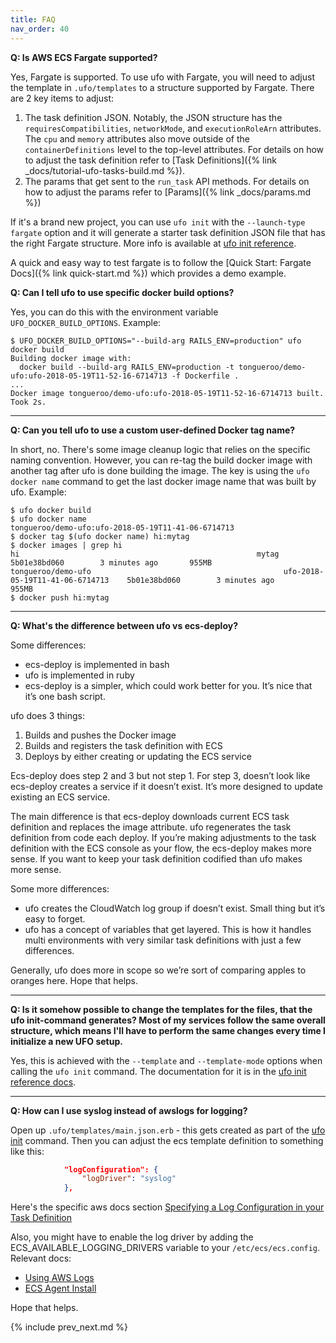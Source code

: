 ```yaml
---
title: FAQ
nav_order: 40
---
```


**Q: Is AWS ECS Fargate supported?**

Yes, Fargate is supported.  To use ufo with Fargate, you will need to adjust the template in `.ufo/templates` to a structure supported by Fargate.  There are 2 key items to adjust:

1. The task definition JSON. Notably, the JSON structure has the `requiresCompatibilities`, `networkMode`, and `executionRoleArn` attributes. The `cpu` and `memory` attributes also move outside of the `containerDefinitions` level to the top-level attributes. For details on how to adjust the task definition refer to [Task Definitions]({% link _docs/tutorial-ufo-tasks-build.md %}).
2. The params that get sent to the `run_task` API methods. For details on how to adjust the params refer to [Params]({% link _docs/params.md %})

If it's a brand new project, you can use `ufo init` with the `--launch-type fargate` option and it will generate a starter task definition JSON file that has the right Fargate structure. More info is available at [ufo init reference](/reference/ufo-init/#fargate-support).

A quick and easy way to test fargate is to follow the [Quick Start: Fargate Docs]({% link quick-start.md %}) which provides a demo example.

**Q: Can I tell ufo to use specific docker build options?**

Yes, you can do this with the environment variable `UFO_DOCKER_BUILD_OPTIONS`.  Example:

```
$ UFO_DOCKER_BUILD_OPTIONS="--build-arg RAILS_ENV=production" ufo docker build
Building docker image with:
  docker build --build-arg RAILS_ENV=production -t tongueroo/demo-ufo:ufo-2018-05-19T11-52-16-6714713 -f Dockerfile .
...
Docker image tongueroo/demo-ufo:ufo-2018-05-19T11-52-16-6714713 built.  Took 2s.
```

---

**Q: Can you tell ufo to use a custom user-defined Docker tag name?**

In short, no. There's some image cleanup logic that relies on the specific naming convention.  However, you can re-tag the build docker image with another tag after ufo is done building the image.  The key is using the `ufo docker name` command to get the last docker image name that was built by ufo. Example:

```
$ ufo docker build
$ ufo docker name
tongueroo/demo-ufo:ufo-2018-05-19T11-41-06-6714713
$ docker tag $(ufo docker name) hi:mytag
$ docker images | grep hi
hi                                                     mytag                              5b01e38bd060        3 minutes ago       955MB
tongueroo/demo-ufo                                           ufo-2018-05-19T11-41-06-6714713    5b01e38bd060        3 minutes ago       955MB
$ docker push hi:mytag
```

---

**Q: What's the difference between ufo vs ecs-deploy?**

Some differences:

* ecs-deploy is implemented in bash
* ufo is implemented in ruby
* ecs-deploy is a simpler, which could work better for you. It’s nice that it’s one bash script.

ufo does 3 things:

1. Builds and pushes the Docker image
2. Builds and registers the task definition with ECS
3. Deploys by either creating or updating the ECS service

Ecs-deploy does step 2 and 3 but not step 1. For step 3, doesn’t look like ecs-deploy creates a service if it doesn’t exist. It’s more designed to update existing an ECS service.

The main difference is that ecs-deploy downloads current ECS task definition and replaces the image attribute. ufo regenerates the task definition from code each deploy. If you’re making adjustments to the task definition with the ECS console as your flow, the ecs-deploy makes more sense. If you want to keep your task definition codified than ufo makes more sense.

Some more differences:

* ufo creates the CloudWatch log group if doesn’t exist. Small thing but it’s easy to forget.
* ufo has a concept of variables that get layered. This is how it handles multi environments with very similar task definitions with just a few differences.

Generally, ufo does more in scope so we’re sort of comparing apples to oranges here.  Hope that helps.

---

**Q: Is it somehow possible to change the templates for the files, that the ufo init-command generates? Most of my services follow the same overall structure, which means I'll have to perform the same changes every time I initialize a new UFO setup.**

Yes, this is achieved with the `--template` and `--template-mode` options when calling the `ufo init` command. The documentation for it is in the [ufo init reference docs](http://ufoships.com/reference/ufo-init/).

---

**Q: How can I use syslog instead of awslogs for logging?**

Open up `.ufo/templates/main.json.erb` - this gets created as part of the [ufo init](http://ufoships.com/reference/ufo-init/) command.  Then you can adjust the ecs template definition to something like this:

```json
            "logConfiguration": {
                "logDriver": "syslog"
            },
```

Here's the specific aws docs section [Specifying a Log Configuration in your Task Definition](https://docs.aws.amazon.com/AmazonECS/latest/developerguide/using_awslogs.html#specify-log-config)

Also, you might have to enable the log driver by adding the ECS_AVAILABLE_LOGGING_DRIVERS variable to your `/etc/ecs/ecs.config`. Relevant docs:

* [Using AWS Logs](https://docs.aws.amazon.com/AmazonECS/latest/developerguide/using_awslogs.html#enable_awslogs)
* [ECS Agent Install](https://docs.aws.amazon.com/AmazonECS/latest/developerguide/ecs-agent-install.html)

Hope that helps.

{% include prev_next.md %}